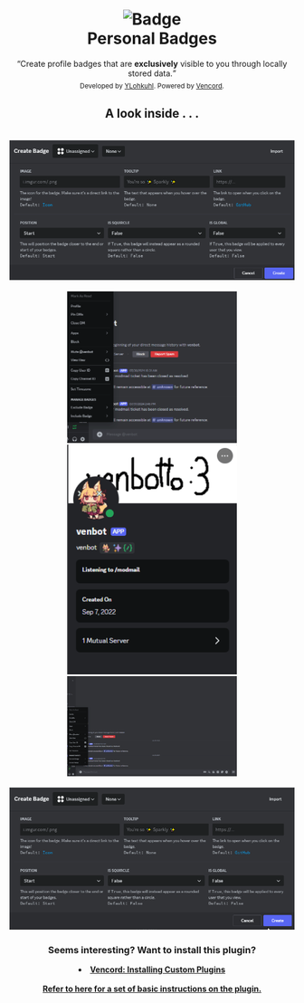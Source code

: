 <div align=center>
    <h1>
        <img src="https://i.imgur.com/3CQhzM6.png" alt="Badge" width=40> <br>
        Personal Badges
    </h1>
    <q>Create profile badges that are <b>exclusively</b> visible to you through locally stored data.</q>
    <br>
    <sub>Developed by <a href="https://github.com/YLohkuhl">YLohkuhl</a>. Powered by <a href="https://github.com/Vendicated/Vencord">Vencord</a>.</sub>
</div>

<div align=center>
    <h2>A look inside . . .</h2>
    <br>
    <img src="github/gifs/modal.gif" width=700> <br> <br>
    <img src="github/gifs/context.gif" width=300>
    <img src="github/gifs/badge.gif" width=300> <br>
    <img src="github/gifs/category.gif" width=300> <br> <br>
    <img src="github/gifs/modal2.gif" width=700>
    <br>
</div>

<div align=center>
    <h3>Seems interesting? Want to install this plugin?</h3>
    <li>
        <a href="https://docs.vencord.dev/installing/custom-plugins/"><b>Vencord: Installing Custom Plugins</b></a>
    </li>
</div>

<div align=center>
    <br>
    <a href="docs/BASIC_INSTRUCTIONS.md">
        <b>Refer to here for a set of basic instructions on the plugin.</b>
    </a>
</div>
